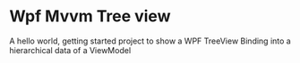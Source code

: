 # Wpf Mvvm Tree view
A hello world, getting started project to show a WPF TreeView Binding into a hierarchical data of a ViewModel
